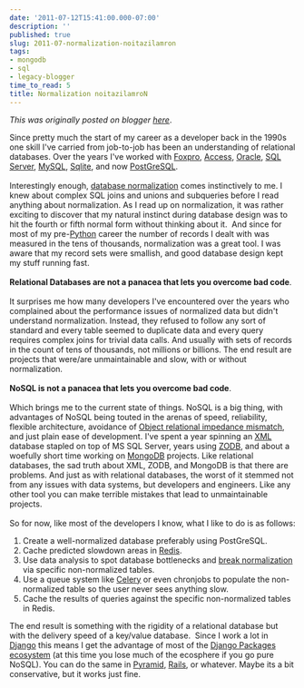 ```yaml
---
date: '2011-07-12T15:41:00.000-07:00'
description: ''
published: true
slug: 2011-07-normalization-noitazilamron
tags:
- mongodb
- sql
- legacy-blogger
time_to_read: 5
title: Normalization noitazilamroN
---
```


*This was originally posted on blogger [here](https://pydanny.blogspot.com/2011/07/normalization-noitazilamron.html)*.

Since pretty much the start of my career as a developer back in the 1990s one skill I've carried from job-to-job has been an understanding of relational databases. Over the years I've worked with <a href="http://en.wikipedia.org/wiki/Foxpro">Foxpro</a>, <a href="http://en.wikipedia.org/wiki/Microsoft_Access">Access</a>, <a href="http://en.wikipedia.org/wiki/Oracle_Database">Oracle</a>, <a href="http://en.wikipedia.org/wiki/Microsoft_SQL_Server">SQL Server</a>, <a href="http://en.wikipedia.org/wiki/MySQL">MySQL</a>, <a href="http://en.wikipedia.org/wiki/Sqlite">Sqlite</a>, and now&nbsp;<a href="http://en.wikipedia.org/wiki/Postgresql">PostGreSQL</a>.<br /><br />Interestingly enough,&nbsp;<a href="http://en.wikipedia.org/wiki/Database_Normalization">database normalization</a> comes&nbsp;instinctively&nbsp;to me. I knew about complex SQL joins and unions and subqueries before I read anything about normalization. As I read up on normalization, it was rather exciting to discover that my natural instinct during database design was to hit the fourth or fifth normal form without thinking about it. &nbsp;And since for most of my pre-<a href="http://python.org/">Python</a> career the number of records I dealt with was measured in the tens of thousands, normalization was a great tool. I was aware that my record sets were smallish, and good database design kept my stuff running fast.<br /><br /><b>Relational Databases are not a panacea that lets you overcome bad code</b>.<br /><br />It surprises me how many developers I've encountered over the years who complained about the performance issues of normalized data but didn't understand normalization. Instead, they refused to follow any sort of standard and every table seemed to duplicate data and every query requires complex joins for trivial data calls. And usually with sets of records in the count of tens of thousands, not millions or billions. The end result are projects that were/are unmaintainable and slow, with or without normalization.<br /><br /><b>NoSQL is not a panacea that lets you overcome bad code</b>.<br /><br />Which brings me to the current state of things. NoSQL is a big thing, with advantages of NoSQL being touted in the arenas of speed, reliability, flexible architecture, avoidance of <a href="http://en.wikipedia.org/wiki/Object-relational_impedance_mismatch">Object relational&nbsp;impedance&nbsp;mismatch</a>, and just plain ease of development. I've spent a year spinning an <a href="http://en.wikipedia.org/wiki/XML">XML</a> database stapled on top of MS SQL Server, years using <a href="http://en.wikipedia.org/wiki/ZODB">ZODB</a>, and about a woefully short time working on <a href="http://en.wikipedia.org/wiki/MongoDB">MongoDB</a> projects. Like relational databases, the sad truth about XML, ZODB, and MongoDB is that there are problems. And just as with relational databases, the worst of it stemmed not from any issues with data systems, but developers and engineers.&nbsp;Like any other tool you can make terrible mistakes that lead to unmaintainable projects.<br /><br />So for now, like most of the developers I know, what I like to do is as follows:<br /><ol><li>Create a well-normalized database preferably using PostGreSQL.</li><li>Cache predicted slowdown areas in <a href="http://en.wikipedia.org/wiki/Redis_(data_store)">Redis</a>.&nbsp;</li><li>Use data analysis to spot database bottlenecks and <a href="http://en.wikipedia.org/wiki/Denormalization">break normalization</a> via specific non-normalized tables.</li><li>Use a queue system like <a href="http://celeryproject.org/">Celery</a> or even chronjobs to populate the&nbsp;non-normalized&nbsp;table so the user never sees anything slow.</li><li>Cache the results of queries against the specific&nbsp;non-normalized&nbsp;tables in Redis.</li></ol><div>The end result is something with the rigidity of a relational database but with the delivery speed of a key/value database.&nbsp; Since I work a lot in <a href="http://djangoproject.com/">Django</a> this means I get the advantage of most of the <a href="http://djangopackages.com/">Django Packages ecosystem</a> (at this time you lose much of the ecosphere if you go pure NoSQL). You can do the same in <a href="http://pylonsproject.org/projects/pyramid/about">Pyramid</a>, <a href="http://en.wikipedia.org/wiki/Ruby_on_Rails">Rails</a>, or whatever. Maybe its a bit conservative, but it works just fine.</div>